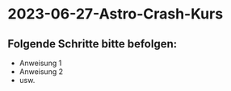 # 2023-06-27-Astro-Crash-Kurs

## Folgende Schritte bitte befolgen:

- Anweisung 1
- Anweisung 2
- usw.
